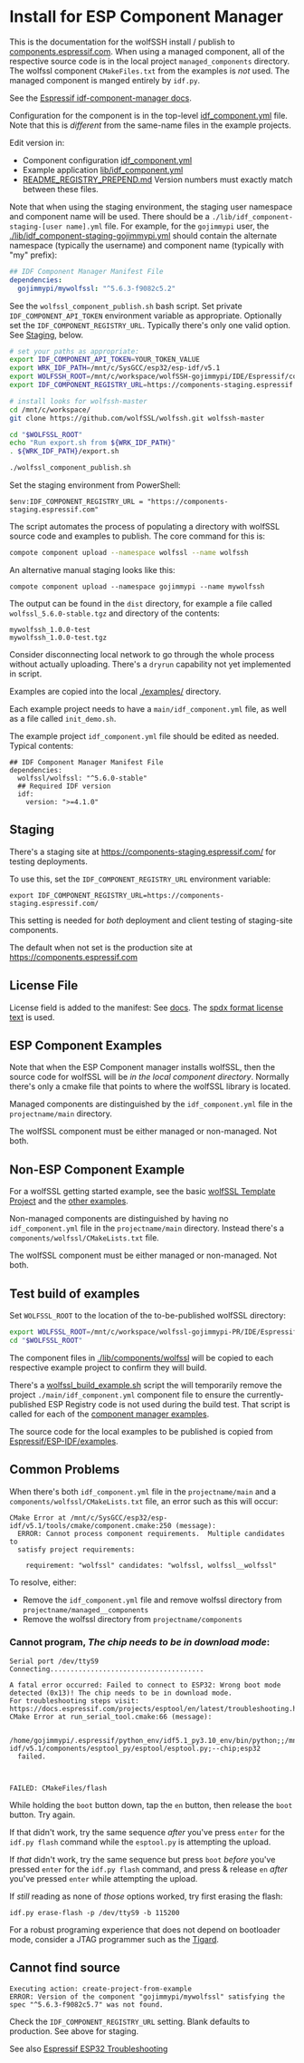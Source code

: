 # Install for ESP Component Manager

This is the documentation for the wolfSSH install / publish to [components.espressif.com](https://components.espressif.com/components/wolfssl/wolfssl).
When using a managed component, all of the respective source code is in the local project `managed_components` directory.
The wolfssl component `CMakeFiles.txt` from the examples is _not_ used. The managed component is manged entirely by `idf.py`.

See the [Espressif idf-component-manager docs](https://docs.espressif.com/projects/idf-component-manager/en/latest/).

Configuration for the component is in the top-level [idf_component.yml](./idf_component.yml) file.
Note that this is *different* from the same-name files in the example projects.

Edit version in:
- Component configuration [idf_component.yml](./idf_component.yml) 
- Example application [lib/idf_component.yml](./lib/idf_component.yml) 
- [README_REGISTRY_PREPEND.md](./README_REGISTRY_PREPEND.md)
Version numbers must exactly match between these files.

Note that when using the staging environment, the staging user namespace and component name
will be used. There should be a `./lib/idf_component-staging-[user name].yml` file.
For example, for the `gojimmypi` user, the [./lib/idf_component-staging-gojimmypi.yml](./lib/idf_component-staging-gojimmypi.yml)
should contain the alternate namespace (typically the username) and component name (typically with "my" prefix):

```yml
## IDF Component Manager Manifest File
dependencies:
  gojimmypi/mywolfssl: "^5.6.3-f9082c5.2"
```

See the `wolfssl_component_publish.sh` bash script. Set private `IDF_COMPONENT_API_TOKEN`
environment variable as appropriate. Optionally set the `IDF_COMPONENT_REGISTRY_URL`.
Typically there's only one valid option. See [Staging](./INSTALL.md#Staging), below.

```bash
# set your paths as appropriate:
export IDF_COMPONENT_API_TOKEN=YOUR_TOKEN_VALUE
export WRK_IDF_PATH=/mnt/c/SysGCC/esp32/esp-idf/v5.1
export WOLFSSH_ROOT=/mnt/c/workspace/wolfSSH-gojimmypi/IDE/Espressif/component-manager/
export IDF_COMPONENT_REGISTRY_URL=https://components-staging.espressif.com

# install looks for wolfssh-master
cd /mnt/c/workspace/
git clone https://github.com/wolfSSL/wolfssh.git wolfssh-master

cd "$WOLFSSL_ROOT"
echo "Run export.sh from ${WRK_IDF_PATH}"
. ${WRK_IDF_PATH}/export.sh

./wolfssl_component_publish.sh
```

Set the staging environment from PowerShell:
```
$env:IDF_COMPONENT_REGISTRY_URL = "https://components-staging.espressif.com"
```

The script automates the process of populating a directory with wolfSSL source code and examples to publish.
The core command for this is:

```bash
compote component upload --namespace wolfssl --name wolfssh
```

An alternative manual staging looks like this:

```
compote component upload --namespace gojimmypi --name mywolfssh
```

The output can be found in the `dist` directory, for example a file called `wolfssl_5.6.0-stable.tgz` and
directory of the contents:

```text
mywolfssh_1.0.0-test
mywolfssh_1.0.0-test.tgz
```

Consider disconnecting local network to go through the whole process without actually
uploading. There's a `dryrun` capability not yet implemented in script.

Examples are copied into the local [./examples/](./examples/README.md) directory.

Each example project needs to have a `main/idf_component.yml` file,
as well as a file called `init_demo.sh`.

The example project `idf_component.yml` file should be edited as needed. Typical contents:

```
## IDF Component Manager Manifest File
dependencies:
  wolfssl/wolfssl: "^5.6.0-stable"
  ## Required IDF version
  idf:
    version: ">=4.1.0"
```

## Staging

There's a staging site at https://components-staging.espressif.com/ for testing deployments.

To use this, set the `IDF_COMPONENT_REGISTRY_URL` environment variable:

```
export IDF_COMPONENT_REGISTRY_URL=https://components-staging.espressif.com/ 
```

This setting is needed for _both_ deployment and client testing of staging-site components.

The default when not set is the production site at https://components.espressif.com

## License File

License field is added to the manifest: See [docs](https://docs.espressif.com/projects/idf-component-manager/en/latest/reference/manifest_file.html#manifest-file-idf-component-yml-format-reference).
The [spdx format license text](https://spdx.org/licenses/) is used.

## ESP Component Examples

Note that when the ESP Component manager installs wolfSSL, then the source code for wolfSSL
will be *in the local component directory*. Normally there's only a cmake file that points
to where the wolfSSL library is located.

Managed components are distinguished by the `idf_component.yml` file in the `projectname/main` directory.

The wolfSSL component must be either managed or non-managed. Not both.

## Non-ESP Component Example

For a wolfSSL getting started example, see the basic [wolfSSL Template Project](https://github.com/wolfSSL/wolfssl/tree/master/IDE/Espressif/ESP-IDF/examples/template)
and the [other examples](https://github.com/wolfSSL/wolfssl/tree/master/IDE/Espressif/ESP-IDF/examples).

Non-managed components are distinguished by having no `idf_component.yml` file in the `projectname/main` directory.
Instead there's a `components/wolfssl/CMakeLists.txt` file.

The wolfSSL component must be either managed or non-managed. Not both.

## Test build of examples

Set `WOLFSSL_ROOT` to the location of the to-be-published wolfSSL directory:

```bash
export WOLFSSL_ROOT=/mnt/c/workspace/wolfssl-gojimmypi-PR/IDE/Espressif/component-manager/
cd "$WOLFSSL_ROOT"
```

The component files in [./lib/components/wolfssl](./lib/components/wolfssl/README.md) will
be copied to each respective example project to confirm they will build.

There's a [wolfssl_build_example.sh](./wolfssl_build_example.sh) script the will temporarily remove
the project `./main/idf_component.yml` component file to ensure the currently-published ESP Registry code
is not used during the build test. That script is called for each of the [component manager examples](./examples/README.md).

The source code for the local examples to be published is copied from [Espressif/ESP-IDF/examples](../ESP-IDF/examples/README.md).


## Common Problems


When there's both `idf_component.yml` file in the `projectname/main` and a
`components/wolfssl/CMakeLists.txt` file, an error such as this will occur:

```
CMake Error at /mnt/c/SysGCC/esp32/esp-idf/v5.1/tools/cmake/component.cmake:250 (message):
  ERROR: Cannot process component requirements.  Multiple candidates to
  satisfy project requirements:

    requirement: "wolfssl" candidates: "wolfssl, wolfssl__wolfssl"
```

To resolve, either:

* Remove the `idf_component.yml` file and remove wolfssl directory from `projectname/managed__components`
* Remove the wolfssl directory from `projectname/components`

### Cannot program, _The chip needs to be in download mode_:

```
Serial port /dev/ttyS9
Connecting......................................

A fatal error occurred: Failed to connect to ESP32: Wrong boot mode detected (0x13)! The chip needs to be in download mode.
For troubleshooting steps visit: https://docs.espressif.com/projects/esptool/en/latest/troubleshooting.html
CMake Error at run_serial_tool.cmake:66 (message):

  /home/gojimmypi/.espressif/python_env/idf5.1_py3.10_env/bin/python;;/mnt/c/SysGCC/esp32/esp-idf/v5.1/components/esptool_py/esptool/esptool.py;--chip;esp32
  failed.



FAILED: CMakeFiles/flash
```

While holding the `boot` button down, tap the `en` button, then release the `boot` button. Try again.

If that didn't work, try the same sequence _after_ you've press `enter` for the `idf.py flash` command
while the `esptool.py` is attempting the upload.

If _that_ didn't work, try the same sequence but press `boot` _before_ you've pressed `enter` 
for the `idf.py flash` command, and press & release `en` _after_ you've pressed `enter` 
while attempting the upload.

If _still_ reading as none of _those_ options worked, try first erasing the flash:

```
idf.py erase-flash -p /dev/ttyS9 -b 115200
```

For a robust programing experience that does not depend on bootloader mode, consider a JTAG
programmer such as the [Tigard](https://github.com/tigard-tools/tigard).

## Cannot find source

```text
Executing action: create-project-from-example
ERROR: Version of the component "gojimmypi/mywolfssl" satisfying the spec "^5.6.3-f9082c5.7" was not found.
```

Check the `IDF_COMPONENT_REGISTRY_URL` setting. Blank defaults to production. See above for staging.

See also [Espressif ESP32 Troubleshooting](https://docs.espressif.com/projects/esptool/en/latest/esp32/troubleshooting.html)
